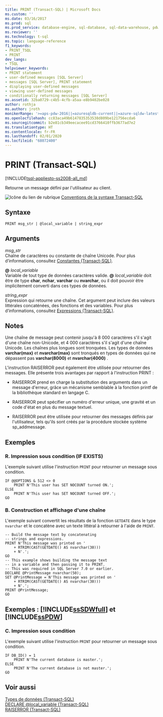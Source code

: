 ```yaml
---
title: PRINT (Transact-SQL) | Microsoft Docs
ms.custom: ''
ms.date: 03/16/2017
ms.prod: sql
ms.prod_service: database-engine, sql-database, sql-data-warehouse, pdw
ms.reviewer: ''
ms.technology: t-sql
ms.topic: language-reference
f1_keywords:
- PRINT_TSQL
- PRINT
dev_langs:
- TSQL
helpviewer_keywords:
- PRINT statement
- user-defined messages [SQL Server]
- messages [SQL Server], PRINT statement
- displaying user-defined messages
- viewing user-defined messages
- conditionally returning messages [SQL Server]
ms.assetid: 32ba0729-c4b5-4cfb-a5aa-e8b9402be028
author: rothja
ms.author: jroth
monikerRange: '>=aps-pdw-2016||=azuresqldb-current||=azure-sqldw-latest||>=sql-server-2016||=sqlallproducts-allversions||>=sql-server-linux-2017||=azuresqldb-mi-current'
ms.openlocfilehash: cc83aca49b6147835353538d809be121756ecda6
ms.sourcegitcommit: b2e81cb349eecacee91cd3766410ffb3677ad7e2
ms.translationtype: HT
ms.contentlocale: fr-FR
ms.lasthandoff: 02/01/2020
ms.locfileid: "68072400"
---
```

# <a name="print-transact-sql"></a>PRINT (Transact-SQL)
[!INCLUDE[tsql-appliesto-ss2008-all_md](../../includes/tsql-appliesto-ss2008-all-md.md)]

  Retourne un message défini par l'utilisateur au client.  
  
 ![Icône du lien de rubrique](../../database-engine/configure-windows/media/topic-link.gif "Icône du lien de rubrique") [Conventions de la syntaxe Transact-SQL](../../t-sql/language-elements/transact-sql-syntax-conventions-transact-sql.md)  
  
## <a name="syntax"></a>Syntaxe  
  
```  
PRINT msg_str | @local_variable | string_expr  
```  
  
## <a name="arguments"></a>Arguments  
 *msg_str*  
 Chaîne de caractères ou constante de chaîne Unicode. Pour plus d’informations, consultez [Constantes &#40;Transact-SQL&#41;](../../t-sql/data-types/constants-transact-sql.md).  
  
 **@** *local_variable*  
 Variable de tout type de données caractères valide. **@** _local\_variable_ doit être de type **char**, **nchar**, **varchar** ou **nvarchar**, ou il doit pouvoir être implicitement converti dans ces types de données.  
  
 *string_expr*  
 Expression qui retourne une chaîne. Cet argument peut inclure des valeurs littérales concaténées, des fonctions et des variables. Pour plus d’informations, consultez [Expressions &#40;Transact-SQL&#41;](../../t-sql/language-elements/expressions-transact-sql.md).  
  
## <a name="remarks"></a>Notes  
 Une chaîne de message peut contenir jusqu'à 8 000 caractères s'il s'agit d'une chaîne non-Unicode, et 4 000 caractères s'il s'agit d'une chaîne Unicode. Les chaînes plus longues sont tronquées. Les types de données **varchar(max)** et **nvarchar(max)** sont tronqués en types de données qui ne dépassent pas **varchar(8000)** et **nvarchar(4000)** .  
  
 L'instruction RAISERROR peut également être utilisée pour retourner des messages. Elle présente trois avantages par rapport à l'instruction PRINT :  
  
-   RAISERROR prend en charge la substitution des arguments dans un message d'erreur, grâce un mécanisme semblable à la fonction printf de la bibliothèque standard en langage C.  
  
-   RAISERROR peut spécifier un numéro d'erreur unique, une gravité et un code d'état en plus du message textuel.  
  
-   RAISERROR peut être utilisée pour retourner des messages définis par l'utilisateur, tels qu'ils sont créés par la procédure stockée système sp_addmessage.  
  
## <a name="examples"></a>Exemples  
  
### <a name="a-conditionally-executing-print-if-exists"></a>R. Impression sous condition (IF EXISTS)  
 L'exemple suivant utilise l'instruction `PRINT` pour retourner un message sous condition.  
  
```  
IF @@OPTIONS & 512 <> 0  
    PRINT N'This user has SET NOCOUNT turned ON.';  
ELSE  
    PRINT N'This user has SET NOCOUNT turned OFF.';  
GO  
```  
  
### <a name="b-building-and-displaying-a-string"></a>B. Construction et affichage d'une chaîne  
 L'exemple suivant convertit les résultats de la fonction `GETDATE` dans le type `nvarchar` et le concatène avec un texte littéral à retourner à l'aide de `PRINT`.  
  
```  
-- Build the message text by concatenating  
-- strings and expressions.  
PRINT N'This message was printed on '  
    + RTRIM(CAST(GETDATE() AS nvarchar(30)))  
    + N'.';  
GO  
-- This example shows building the message text  
-- in a variable and then passing it to PRINT.  
-- This was required in SQL Server 7.0 or earlier.  
DECLARE @PrintMessage nvarchar(50);  
SET @PrintMessage = N'This message was printed on '  
    + RTRIM(CAST(GETDATE() AS nvarchar(30)))  
    + N'.';  
PRINT @PrintMessage;  
GO  
```  
  
## <a name="examples-includesssdwfullincludessssdwfull-mdmd-and-includesspdwincludessspdw-mdmd"></a>Exemples : [!INCLUDE[ssSDWfull](../../includes/sssdwfull-md.md)] et [!INCLUDE[ssPDW](../../includes/sspdw-md.md)]  
  
### <a name="c-conditionally-executing-print"></a>C. Impression sous condition  
 L'exemple suivant utilise l'instruction `PRINT` pour retourner un message sous condition.  
  
```  
IF DB_ID() = 1  
    PRINT N'The current database is master.';  
ELSE  
    PRINT N'The current database is not master.';  
GO  
```  
  
## <a name="see-also"></a>Voir aussi  
 [Types de données &#40;Transact-SQL&#41;](../../t-sql/data-types/data-types-transact-sql.md)   
 [DECLARE @local_variable &#40;Transact-SQL&#41;](../../t-sql/language-elements/declare-local-variable-transact-sql.md)   
 [RAISERROR &#40;Transact-SQL&#41;](../../t-sql/language-elements/raiserror-transact-sql.md)  
  
  

